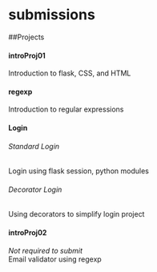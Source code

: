 submissions
===========

##Projects
#### introProj01
Introduction to flask, CSS, and HTML

#### regexp
Introduction to regular expressions

#### Login
###### Standard Login
Login using flask session, python modules

###### Decorator Login
Using decorators to simplify login project

#### introProj02
*Not required to submit*  
Email validator using regexp
